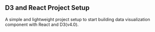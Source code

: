## D3 and React Project Setup

A simple and lightweight project setup to start building data visualization component with React and D3(v4.0).